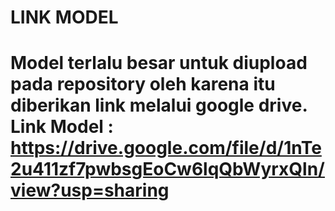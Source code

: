 <h1>LINK MODEL<h1>

Model terlalu besar untuk diupload pada repository oleh karena itu diberikan link melalui google drive.
Link Model : https://drive.google.com/file/d/1nTe2u411zf7pwbsgEoCw6lqQbWyrxQln/view?usp=sharing